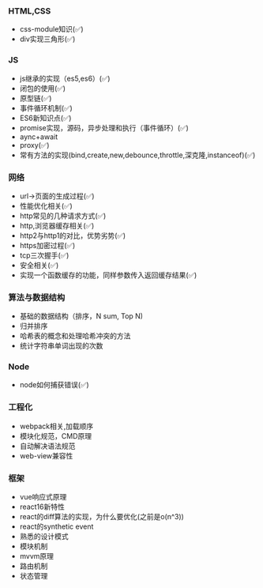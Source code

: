 
### HTML,CSS

- css-module知识(✅)
- div实现三角形(✅)

### JS

- js继承的实现（es5,es6）(✅)
- 闭包的使用(✅)
- 原型链(✅)
- 事件循环机制(✅)
- ES6新知识点(✅)
- promise实现，源码，异步处理和执行（事件循环）(✅)
- aync+await
- proxy(✅)
- 常有方法的实现(bind,create,new,debounce,throttle,深克隆,instanceof)(✅)

### 网络

- url->页面的生成过程(✅)
- 性能优化相关(✅)
- http常见的几种请求方式(✅)
- http,浏览器缓存相关(✅)
- http2与http1的对比，优势劣势(✅)
- https加密过程(✅)
- tcp三次握手(✅)
- 安全相关(✅)
- 实现一个函数缓存的功能，同样参数传入返回缓存结果(✅)

### 算法与数据结构

- 基础的数据结构（排序，N sum, Top N)
- 归并排序
- 哈希表的概念和处理哈希冲突的方法
- 统计字符串单词出现的次数

### Node

- node如何捕获错误(✅)

### 工程化

- webpack相关,加载顺序
- 模块化规范，CMD原理
- 自动解决语法规范
- web-view兼容性
  
### 框架

- vue响应式原理
- react16新特性
- react的diff算法的实现，为什么要优化(之前是o(n^3))
- react的synthetic event
- 熟悉的设计模式
- 模块机制
- mvvm原理
- 路由机制
- 状态管理
